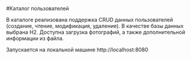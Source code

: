 #Каталог пользователей 

В каталоге реализована поддержка CRUD данных пользователей (создание, чтение, модификация, удаление). В качестве базы данных выбрана H2. Доступна загрузка фотографий, а также дополнительной информации из файла. 

Запускается на локальной машине http://localhost:8080

